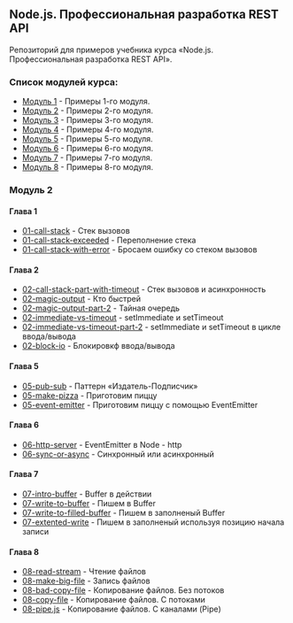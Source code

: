 ## Node.js. Профессиональная разработка REST API

Репозиторий для примеров учебника курса «Node.js. Профессиональная разработка REST API».

### Список модулей курса:

  - [Модуль 1](https://github.com/htmlacademy/intensive-nodejs-api-samples) - Примеры 1-го модуля.
  - [Модуль 2](https://github.com/htmlacademy/intensive-nodejs-api-samples/tree/module-2) - Примеры 2-го модуля.
  - [Модуль 3](https://github.com/htmlacademy/intensive-nodejs-api-samples/tree/module-3) - Примеры 3-го модуля.
  - [Модуль 4](https://github.com/htmlacademy/intensive-nodejs-api-samples/tree/module-4) - Примеры 4-го модуля.
  - [Модуль 5](https://github.com/htmlacademy/intensive-nodejs-api-samples/tree/module-5) - Примеры 5-го модуля.
  - [Модуль 6](https://github.com/htmlacademy/intensive-nodejs-api-samples/tree/module-6) - Примеры 6-го модуля.
  - [Модуль 7](https://github.com/htmlacademy/intensive-nodejs-api-samples/tree/module-7) - Примеры 7-го модуля.
  - [Модуль 8](https://github.com/htmlacademy/intensive-nodejs-api-samples/tree/module-8) - Примеры 8-го модуля.

### Модуль 2

#### Глава 1

  - [01-call-stack](https://github.com/htmlacademy/intensive-nodejs-api-samples/blob/module-2/module-2/01-call-stack.js) - Стек вызовов
  - [01-call-stack-exceeded](https://github.com/htmlacademy/intensive-nodejs-api-samples/blob/module-2/module-2/01-call-stack-exceeded.js) - Переполнение стека
  - [01-call-stack-with-error](https://github.com/htmlacademy/intensive-nodejs-api-samples/blob/module-2/module-2/01-call-stack-with-error.js) - Бросаем ошибку со стеком вызовов

#### Глава 2

  - [02-call-stack-part-with-timeout](https://github.com/htmlacademy/intensive-nodejs-api-samples/blob/module-2/module-2/02-call-stack-part-with-timeout.js) - Стек вызовов и асинхронность
  - [02-magic-output](https://github.com/htmlacademy/intensive-nodejs-api-samples/blob/module-2/module-2/02-magic-output.js) - Кто быстрей
  - [02-magic-output-part-2](https://github.com/htmlacademy/intensive-nodejs-api-samples/blob/module-2/module-2/02-magic-output-part-2.js) - Тайная очередь
  - [02-immediate-vs-timeout](https://github.com/htmlacademy/intensive-nodejs-api-samples/blob/module-2/module-2/02-immediate-vs-timeout.js) - setImmediate и setTimeout
  - [02-immediate-vs-timeout-part-2](https://github.com/htmlacademy/intensive-nodejs-api-samples/blob/module-2/module-2/02-immediate-vs-timeout-part-2.js) - setImmediate и setTimeout в цикле ввода/вывода
  - [02-block-io](https://github.com/htmlacademy/intensive-nodejs-api-samples/blob/module-2/module-2/02-block-io.js) - Блокировкф ввода/вывода

#### Глава 5

  - [05-pub-sub](https://github.com/htmlacademy/intensive-nodejs-api-samples/blob/module-2/module-2/05-pub-sub.js) - Паттерн «Издатель-Подписчик»
  - [05-make-pizza](https://github.com/htmlacademy/intensive-nodejs-api-samples/blob/module-2/module-2/05-make-pizza.js) - Приготовим пиццу
  - [05-event-emitter](https://github.com/htmlacademy/intensive-nodejs-api-samples/blob/module-2/module-2/05-event-emitter.js) - Приготовим пиццу с помощью EventEmitter

#### Глава 6

  - [06-http-server](https://github.com/htmlacademy/intensive-nodejs-api-samples/blob/module-2/module-2/06-http-server.js) - EventEmitter в Node - http
  - [06-sync-or-async](https://github.com/htmlacademy/intensive-nodejs-api-samples/blob/module-2/module-2/06-sync-or-async.js) - Синхронный или асинхронный

#### Глава 7

  - [07-intro-buffer](https://github.com/htmlacademy/intensive-nodejs-api-samples/blob/module-2/module-2/07-intro-buffer.js) - Buffer в действии
  - [07-write-to-buffer](https://github.com/htmlacademy/intensive-nodejs-api-samples/blob/module-2/module-2/07-write-to-buffer.js) - Пишем в Buffer
  - [07-write-to-filled-buffer](https://github.com/htmlacademy/intensive-nodejs-api-samples/blob/module-2/module-2/07-write-to-filled-buffer.js) - Пишем в заполненый Buffer
  - [07-extented-write](https://github.com/htmlacademy/intensive-nodejs-api-samples/blob/module-2/module-2/07-extented-write.js) - Пишем в заполненый используя позицию начала записи

#### Глава 8

  - [08-read-stream](https://github.com/htmlacademy/intensive-nodejs-api-samples/blob/module-2/module-2/08-read-stream.js) - Чтение файлов
  - [08-make-big-file](https://github.com/htmlacademy/intensive-nodejs-api-samples/blob/module-2/module-2/08-make-big-file.js) - Запись файлов
  - [08-bad-copy-file](https://github.com/htmlacademy/intensive-nodejs-api-samples/blob/module-2/module-2/08-bad-copy-file.js) - Копирование файлов. Без потоков
  - [08-copy-file](https://github.com/htmlacademy/intensive-nodejs-api-samples/blob/module-2/module-2/08-copy-file.js) - Копирование файлов. С потоками
  - [08-pipe.js](https://github.com/htmlacademy/intensive-nodejs-api-samples/blob/module-2/module-2/08-pipe.js) - Копирование файлов. С каналами (Pipe)
